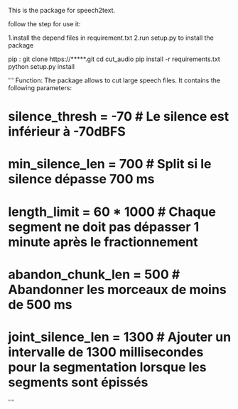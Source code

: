 This is the package for speech2text.

follow the step for use it:

1.install the depend files in requirement.txt
2.run setup.py to install the package

pip :
    git clone https://*****.git
    cd cut_audio
    pip install -r requirements.txt
    python setup.py install

'''
Function: The package allows to cut large speech files. 
It contains the following parameters:

  # silence_thresh = -70  # Le silence est inférieur à -70dBFS
  # min_silence_len = 700  # Split si le silence dépasse 700 ms
  # length_limit = 60 * 1000  # Chaque segment ne doit pas dépasser 1 minute après le fractionnement
  # abandon_chunk_len = 500  # Abandonner les morceaux de moins de 500 ms
  # joint_silence_len = 1300  # Ajouter un intervalle de 1300 millisecondes pour la segmentation lorsque les segments sont épissés
'''